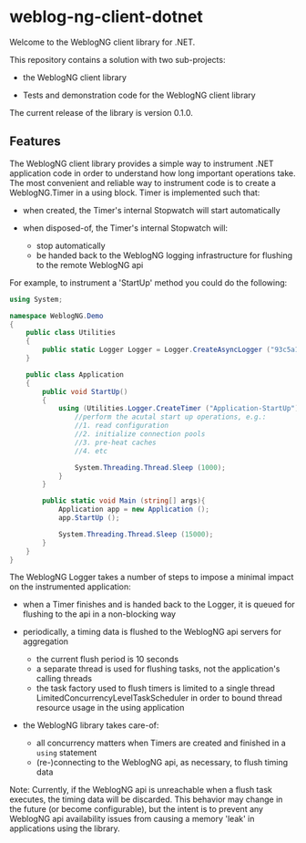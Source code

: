 # weblog-ng-client-dotnet #
Welcome to the WeblogNG client library for .NET.

This repository contains a solution with two sub-projects:

* the WeblogNG client library

* Tests and demonstration code for the WeblogNG client library

The current release of the library is version 0.1.0.

## Features ##
The WeblogNG client library provides a simple way to instrument .NET application code in order
to understand how long important operations take. The most convenient and reliable way to 
instrument code is to create a WeblogNG.Timer in a using block.  Timer is implemented such that:

* when created, the Timer's internal Stopwatch will start automatically

* when disposed-of, the Timer's internal Stopwatch will:
    - stop automatically
    - be handed back to the WeblogNG logging infrastructure for flushing to the remote WeblogNG api

For example, to instrument a 'StartUp' method you could do the following:

```csharp
using System;

namespace WeblogNG.Demo
{
	public class Utilities
	{
		public static Logger Logger = Logger.CreateAsyncLogger ("93c5a127-e2a4-42cc-9cc6-cf17fdac8a7f");
	}

	public class Application
	{
		public void StartUp()
		{
			using (Utilities.Logger.CreateTimer ("Application-StartUp")) {
				//perform the acutal start up operations, e.g.:
				//1. read configuration
				//2. initialize connection pools
				//3. pre-heat caches
				//4. etc

				System.Threading.Thread.Sleep (1000);
			}
		}

		public static void Main (string[] args){
			Application app = new Application ();
			app.StartUp ();

			System.Threading.Thread.Sleep (15000);
		}
	}
}
```

The WeblogNG Logger takes a number of steps to impose a minimal impact on the instrumented application:

* when a Timer finishes and is handed back to the Logger, it is queued for flushing to the api in a non-blocking way

* periodically, a timing data is flushed to the WeblogNG api servers for aggregation
	- the current flush period is 10 seconds
	- a separate thread is used for flushing tasks, not the application's calling threads
	- the task factory used to flush timers is limited to a single thread LimitedConcurrencyLevelTaskScheduler in order
	to bound thread resource usage in the using application

* the WeblogNG library takes care-of:
    - all concurrency matters when Timers are created and finished in a `using` statement
	- (re-)connecting to the WeblogNG api, as necessary, to flush timing data

Note: Currently, if the WeblogNG api is unreachable when a flush task executes, the timing data will be discarded.  This
behavior may change in the future (or become configurable), but the intent is to prevent any WeblogNG api availability
issues from causing a memory 'leak' in applications using the library.
